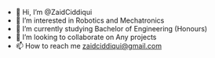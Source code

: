 - 👋 Hi, I’m @ZaidCiddiqui
- 👀 I’m interested in Robotics and Mechatronics
- 🌱 I’m currently studying Bachelor of Engineering (Honours)
- 💞️ I’m looking to collaborate on Any projects
- 📫 How to reach me zaidciddiqui@gmail.com

<!---
ZaidCiddiqui/ZaidCiddiqui is a ✨ special ✨ repository because its `README.md` (this file) appears on your GitHub profile.
You can click the Preview link to take a look at your changes.
--->
